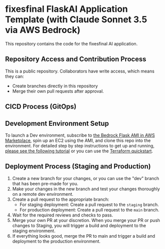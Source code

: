 # fixesfinal FlaskAI Application Template (with Claude Sonnet 3.5 via AWS Bedrock)

This repository contains the code for the fixesfinal AI application.

## Repository Access and Contribution Process

This is a public repository. Collaborators have write access, which means they can:
- Create branches directly in this repository
- Merge their own pull requests after approval.

## CICD Process (GitOps)

## Development Environment Setup

To launch a Dev environment, subscribe to [the Bedrock Flask AMI in AWS Marketplace](https://aws.amazon.com/marketplace/pp/prodview-tti62q7ulbcoq?sr=0-1&ref_=beagle&applicationId=AWSMPContessa), spin up an EC2 using the AMI, and clone this repo into the environment. For detailed step by step instructions to get up and running, [please see the following tutorial](https://devopser.io/blog/get-started-building-your-own-ai-application-in-20-minutes.html) or you can use the [Terraform quickstart](https://github.com/DevOpser-io/bedrock-flask-quickstart).

## Deployment Process (Staging and Production)

1. Create a new branch for your changes, or you can use the "dev" branch that has been pre-made for you.
2. Make your changes in the new branch and test your changes thoroughly on a remote dev environment.
3. Create a pull request to the appropriate branch:
   - For staging deployment: Create a pull request to the `staging` branch.
   - For production deployment: Create a pull request to the `main` branch.
4. Wait for the required reviews and checks to pass.
5. Merge your own PR at your discretion. When you merge your PR or push changes to Staging, you will trigger a build and deployment to the staging environment.
6. If everything looks good, merge the PR to main and trigger a build and deployment to the production environment.
